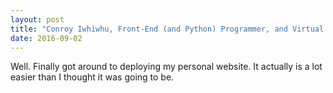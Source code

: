 ```yaml
---
layout: post
title: "Conroy Iwhiwhu, Front-End (and Python) Programmer, and Virtual Reality Dev Learner Launches Site"
date: 2016-09-02
---
```


Well. Finally got around to deploying my personal website. It actually is a lot easier than I thought it was going to be.
